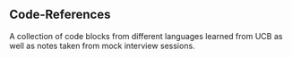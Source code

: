## Code-References

A collection of code blocks from different languages learned from UCB as well as notes taken from mock interview sessions.
